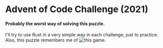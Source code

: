 # Advent of Code Challenge (2021)

#### Probably the worst way of solving this puzzle.

I'll try to use Rust in a very simple way in each challenge, just to practice. Also, this puzzle remembers me of ![this game](https://steamcommunity.com/app/1846170).
